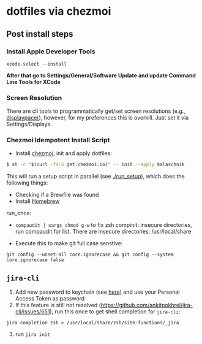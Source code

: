 # dotfiles via chezmoi

## Post install steps

### Install Apple Developer Tools

```
xcode-select --install
```

**After that go to Settings/General/Software Update and update Command Line Tools for XCode**

### Screen Resolution

There are cli tools to programmatically get/set screen resolutions (e.g., [displaypacer](https://github.com/jakehilborn/displayplacer)), however, for my preferences this is overkill. Just set it via Settings/Displays.

### Chezmoi Idempotent Install Script

- Install [chezmoi](https://www.chezmoi.io), init and apply dotfiles:

```bash
$ sh -c "$(curl -fsLS get.chezmoi.io)" -- init --apply kalaschnik
```

This will run a setup script in parallel (see [./run_setup](/run_setup)), which does the following things:

- Checking if a Brewfile was found
- Install [Homebrew](https://brew.sh)

run_once:

- `compaudit | xargs chmod g-w` to fix zsh compinit: insecure directories, run compaudit for list.
  There are insecure directories:
  /usr/local/share

- Execute this to make git full case senstive:

```
git config --unset-all core.ignorecase && git config --system core.ignorecase false
```

## `jira-cli`

1. Add new password to keychain (see [here](https://github.com/ankitpokhrel/jira-cli/discussions/356)) and use your Personal Access Token as password
2. If this feature is still not resolved (https://github.com/ankitpokhrel/jira-cli/issues/651), run this once to get shell completion for `jira-cli`:

```
jira completion zsh > /usr/local/share/zsh/site-functions/_jira
```

3. run `jira init`
